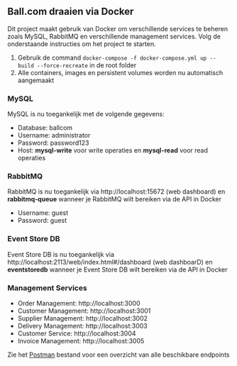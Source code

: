 ## Ball.com draaien via Docker
Dit project maakt gebruik van Docker om verschillende services te beheren zoals MySQL, RabbitMQ en verschillende management services. Volg de onderstaande instructies om het project te starten.

1. Gebruik de command `docker-compose -f docker-compose.yml up --build --force-recreate` in de root folder
2. Alle containers, images en persistent volumes worden nu automatisch aangemaakt

### MySQL
MySQL is nu toegankelijk met de volgende gegevens:
- Database: ballcom
- Username: administrator
- Password: password123
- Host: **mysql-write** voor write operaties en **mysql-read** voor read operaties

### RabbitMQ
RabbitMQ is nu toegankelijk via http://localhost:15672 (web dashboard) en **rabbitmq-queue** wanneer je RabbitMQ wilt bereiken via de API in Docker
- Username: guest
- Password: guest

### Event Store DB
Event Store DB is nu toegankelijk via http://localhost:2113/web/index.html#/dashboard (web dashboarD) en **eventstoredb** wanneer je Event Store DB wilt bereiken via de API in Docker

### Management Services
- Order Management: http://localhost:3000
- Customer Management: http://localhost:3001
- Supplier Management: http://localhost:3002
- Delivery Management: http://localhost:3003
- Customer Service: http://localhost:3004
- Invoice Management: http://localhost:3005

Zie het [Postman](https://github.com/Hydra-NL/ball.com/blob/master/Ball.com.postman_collection.json) bestand voor een overzicht van alle beschikbare endpoints
